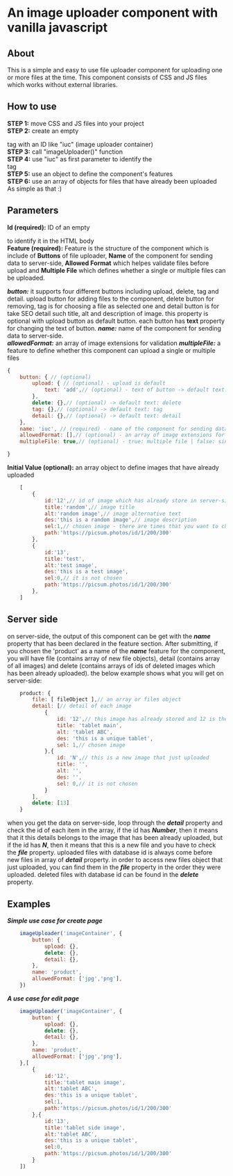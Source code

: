 # An image uploader component with vanilla javascript

## About
This is a simple and easy to use file uploader component for uploading one or more files at the time. This component consists of CSS and JS files which works without external libraries.

## How to use
**STEP 1:**  move CSS and JS files into your project  
**STEP 2:**  create an empty <div> tag with an ID like "iuc" (image uploader container)   
**STEP 3:**  call "imageUploader()" function  
**STEP 4:**  use "iuc" as first parameter to identify the <div> tag  
**STEP 5:**  use an object to define the component's features   
**STEP 6:**  use an array of objects for files that have already been uploaded   
As simple as that :)

## Parameters
**Id (required):**  ID of an empty <div> to identify it in the HTML body   
**Feature (required):**  Feature is the structure of the component which is include of **Buttons** of file uploader, **Name** of the component for sending data to server-side, **Allowed Format** which helpes validate files before upload and **Multiple File** which defines whether a single or multiple files can be uploaded.   

***button:*** it supports four different buttons including upload, delete, tag and detail. upload button for adding files to the component, delete button for removing, tag is for choosing a file as selected one and detail button is for take SEO detail such title, alt and description of image. this property is optional with upload button as default button. each button has **text** property for changing the text of button.
***name:*** name of the component for sending data to server-side.   
***allowedFormat:*** an array of image extensions for validation
***multipleFile:*** a feature to define whether this component can upload a single or multiple files

```javascript
{
    button: { // (optional)
        upload: { // (optional) - upload is default
            text: 'add',// (optional) - text of button -> default text: upload
        },
        delete: {},// (optional) -> default text: delete
        tag: {},// (optional) -> default text: tag
        detail: {},// (optional) -> default text: detail
    },
    name: 'iuc', // (required) - name of the component for sending data to server-side
    allowedFormat: [],// (optional) - an array of image extensions for validation
    multipleFile: true,// (optional) - true: multiple file | false: single file -> default: true

}
```

**Initial Value (optional):** an array object to define images that have already uploaded
```javascript
    [
        {
            id:'12',// id of image which has already store in server-side
            title:'random',// image title
            alt:'random image',// image alternative text
            des:'this is a random image',// image description
            sel:1,// chosen image - there are times that you want to choose an image among the rest for a purpose
            path:'https://picsum.photos/id/1/200/300'
        },
        {
            id:'13',
            title:'test',
            alt:'test image',
            des:'this is a test image',
            sel:0,// it is not chosen
            path:'https://picsum.photos/id/1/200/300'
        },
    ]
```

## Server side
on server-side, the output of this component can be get with the ***name*** property that has been declared in the feature section. After submitting, if you chosen the 'product' as a name of the ***name*** feature for the component, you will have file (contains array of new file objects), detail (contains array of all images) and delete (contains arrays of ids of deleted images which has been already uploaded). the below example shows what you will get on server-side:

```javascript
    product: {
        file: [ fileObject ],// an array or files object
        detail: [// detail of each image
            {
                id: '12',// this image has already stored and 12 is the database id
                title: 'tablet main',
                alt: 'tablet ABC',
                des: 'this is a unique tablet',
                sel: 1,// chosen image
            },{
                id: 'N',// this is a new image that just uploaded
                title: '',
                alt: '',
                des: '',
                sel: 0,// it is not chosen
            }
        ],
        delete: [13]
    }
```
when you get the data on server-side, loop through the ***detail*** property and check the id of each item in the array, if the id has ***Number***, then it means that it this details belongs to the image that has been already uploaded, but if the id has ***N***, then it means that this is a new file and you have to check the ***file*** property. uploaded files with database id is always come before new files in array of ***detail*** property.
in order to access new files object that just uploaded, you can find them in the ***file*** property in the order they were uploaded.
deleted files with database id can be found in the ***delete*** property.

## Examples
***Simple use case for create page***
```javascript
    imageUploader('imageContainer', {
        button: {
            upload: {},
            delete: {},
            detail: {},
        },
        name: 'product',
        allowedFormat: ['jpg','png'],
    })
```

***A use case for edit page***
```javascript
    imageUploader('imageContainer', {
        button: {
            upload: {},
            delete: {},
            detail: {},
        },
        name: 'product',
        allowedFormat: ['jpg','png'],
    },[
        {
            id:'12', 
            title:'tablet main image', 
            alt:'tablet ABC', 
            des:'this is a unique tablet', 
            sel:1, 
            path:'https://picsum.photos/id/1/200/300'
        },{
            id:'13', 
            title:'tablet side image', 
            alt:'tablet ABC', 
            des:'this is a unique tablet', 
            sel:0, 
            path:'https://picsum.photos/id/1/200/300'
        }
    ])
```


